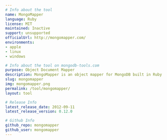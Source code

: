 ```yaml
---
# Info about the tool
name: MongoMapper
language: Ruby
license: MIT
maintained: Inactive
support: unsupported
officialUrl: http://mongomapper.com/
environments:
- apple
- linux
- windows

# Info about the tool on mongodb-tools.com
purpose: Object Document Mapper
description: MongoMapper is an object mapper for MongoDB built in Ruby to be simple and extensible.
slug: mongomapper
img: mongomapper.png
permalink: /tool/mongomapper/
layout: tool

# Release Info
latest_release_date: 2012-09-11
latest_release_version: 0.12.0

# Github Info
github_repo: mongomapper
github_user: mongomapper
---
```


